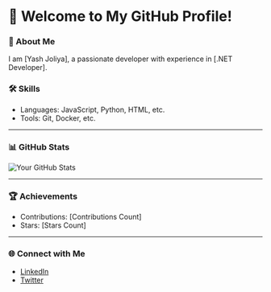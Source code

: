# 👋 Welcome to My GitHub Profile!

### 🚀 About Me
I am [Yash Joliya], a passionate developer with experience in [.NET Developer].

### 🛠️ Skills
- Languages: JavaScript, Python, HTML, etc.
- Tools: Git, Docker, etc.

---

### 📊 GitHub Stats
![Your GitHub Stats](https://github-readme-stats.vercel.app/api?username=YourUsername&show_icons=true&theme=radical)

---

### 🏆 Achievements
- Contributions: [Contributions Count]
- Stars: [Stars Count]

---

### 🌐 Connect with Me
- [LinkedIn](https://linkedin.com/in/yourprofile)
- [Twitter](https://twitter.com/yourprofile)

